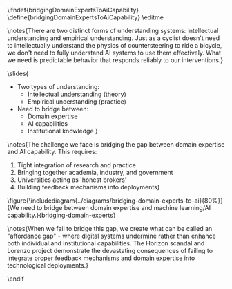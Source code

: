 \ifndef{bridgingDomainExpertsToAiCapability}
\define{bridgingDomainExpertsToAiCapability}
\editme

\notes{There are two distinct forms of understanding systems: intellectual understanding and empirical understanding. Just as a cyclist doesn't need to intellectually understand the physics of countersteering to ride a bicycle, we don't need to fully understand AI systems to use them effectively. What we need is predictable behavior that responds reliably to our interventions.}

\slides{
* Two types of understanding:
  * Intellectual understanding (theory)
  * Empirical understanding (practice)
* Need to bridge between:
  * Domain expertise
  * AI capabilities
  * Institutional knowledge
}

\notes{The challenge we face is bridging the gap between domain expertise and AI capability. This requires:
1. Tight integration of research and practice
2. Bringing together academia, industry, and government
3. Universities acting as 'honest brokers'
4. Building feedback mechanisms into deployments}

\figure{\includediagram{../diagrams/bridging-domain-experts-to-ai}{80%}}{We need to bridge between domain expertise and machine learning/AI capability.}{bridging-domain-experts}

\notes{When we fail to bridge this gap, we create what can be called an "affordance gap" - where digital systems undermine rather than enhance both individual and institutional capabilities. The Horizon scandal and Lorenzo project demonstrate the devastating consequences of failing to integrate proper feedback mechanisms and domain expertise into technological deployments.}

\endif 